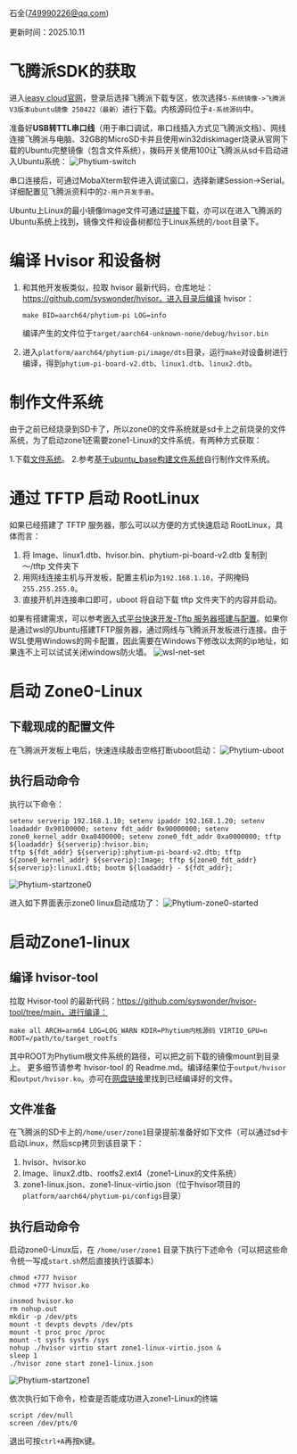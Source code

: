 石全(749990226@qq.com)

更新时间：2025.10.11

# 飞腾派SDK的获取

进入[ieasy cloud官网](https://www.iceasy.com/cloud/)，登录后选择飞腾派下载专区，依次选择`5-系统镜像->飞腾派V3版本ubuntu镜像 250422（最新）`进行下载。内核源码位于`4-系统源码`中。

准备好**USB转TTL串口线**（用于串口调试，串口线插入方式见飞腾派文档）、网线连接飞腾派与电脑、32GB的MicroSD卡并且使用win32diskimager烧录从官网下载的Ubuntu完整镜像（包含文件系统），拨码开关使用100让飞腾派从sd卡启动进入Ubuntu系统：
![Phytium-switch](./img/Phytium-switch.png)

串口连接后，可通过MobaXterm软件进入调试窗口，选择新建Session->Serial。详细配置见飞腾派资料中的`2-用户开发手册`。

Ubuntu上Linux的最小镜像Image文件可通过[链接](https://pan.quark.cn/s/78ad8912edff?pwd=TBQd)下载，亦可以在进入飞腾派的Ubuntu系统上找到，镜像文件和设备树都位于Linux系统的`/boot`目录下。


# 编译 Hvisor 和设备树
1. 和其他开发板类似，拉取 hvisor 最新代码，仓库地址：https://github.com/syswonder/hvisor。进入目录后编译 hvisor：
    ```
    make BID=aarch64/phytium-pi LOG=info
    ```

    编译产生的文件位于`target/aarch64-unknown-none/debug/hvisor.bin`
2. 进入`platform/aarch64/phytium-pi/image/dts`目录，运行`make`对设备树进行编译，得到`phytium-pi-board-v2.dtb`、`linux1.dtb`、`linux2.dtb`。

# 制作文件系统

由于之前已经烧录到SD卡了，所以zone0的文件系统就是sd卡上之前烧录的文件系统，为了启动zone1还需要zone1-Linux的文件系统，有两种方式获取：

1.下载[文件系统](https://pan.quark.cn/s/78ad8912edff?pwd=TBQd)。
2.参考[基于ubuntu_base构建文件系统](https://foreveryolo.top/posts/60156/)自行制作文件系统。

# 通过 TFTP 启动 RootLinux
如果已经搭建了 TFTP 服务器，那么可以以方便的方式快速启动 RootLinux，具体而言：

1. 将 Image、linux1.dtb、hvisor.bin、phytium-pi-board-v2.dtb 复制到 ～/tftp 文件夹下
2. 用网线连接主机与开发板，配置主机ip为```192.168.1.10```，子网掩码```255.255.255.0```。
3. 直接开机并连接串口即可，uboot 将自动下载 tftp 文件夹下的内容并启动。

如果有搭建需求，可以参考[嵌入式平台快速开发-Tftp 服务器搭建与配置](https://foreveryolo.top/posts/17937/)。如果你是通过wsl的Ubuntu搭建TFTP服务器，通过网线与飞腾派开发板进行连接。由于WSL使用Windows的网卡配置，因此需要在Windows下修改以太网的ip地址，如果连不上可以试试关闭windows防火墙。
![wsl-net-set](./img/wsl-net-set.png)

# 启动 Zone0-Linux
## 下载现成的配置文件
在飞腾派开发板上电后，快速连续敲击空格打断uboot启动：
![Phytium-uboot](./img/Phytium-uboot.png)

## 执行启动命令
执行以下命令：
```shell
setenv serverip 192.168.1.10; setenv ipaddr 192.168.1.20; setenv loadaddr 0x90100000; setenv fdt_addr 0x90000000; setenv zone0_kernel_addr 0xa0400000; setenv zone0_fdt_addr 0xa0000000; tftp ${loadaddr} ${serverip}:hvisor.bin;
tftp ${fdt_addr} ${serverip}:phytium-pi-board-v2.dtb; tftp ${zone0_kernel_addr} ${serverip}:Image; tftp ${zone0_fdt_addr} ${serverip}:linux1.dtb; bootm ${loadaddr} - ${fdt_addr};
```
![Phytium-startzone0](./img/Phytium-startzone0.png)

进入如下界面表示zone0 linux启动成功了：
![Phytium-zone0-started](./img/Phytium-zone0-started.png)

# 启动Zone1-linux
## 编译 hvisor-tool

拉取 Hvisor-tool 的最新代码：https://github.com/syswonder/hvisor-tool/tree/main，进行编译：
```shell
make all ARCH=arm64 LOG=LOG_WARN KDIR=Phytium内核源码 VIRTIO_GPU=n ROOT=/path/to/target_rootfs
```
其中ROOT为Phytium根文件系统的路径，可以把之前下载的镜像mount到目录上。
更多细节请参考 hvisor-tool 的 Readme.md。编译结果位于`output/hvisor`和`output/hvisor.ko`。亦可在[网盘链接](https://pan.quark.cn/s/78ad8912edff?pwd=TBQd)里找到已经编译好的文件。

## 文件准备
在飞腾派的SD卡上的`/home/user/zone1`目录提前准备好如下文件（可以通过sd卡启动Linux，然后scp拷贝到该目录下：
1. hvisor、hvisor.ko
2. Image、linux2.dtb、rootfs2.ext4（zone1-Linux的文件系统）
3. zone1-linux.json、zone1-linux-virtio.json（位于hvisor项目的`platform/aarch64/phytium-pi/configs`目录）

## 执行启动命令
启动zone0-Linux后，在 `/home/user/zone1` 目录下执行下述命令（可以把这些命令统一写成`start.sh`然后直接执行该脚本）
```
chmod +777 hvisor
chmod +777 hvisor.ko

insmod hvisor.ko
rm nohup.out
mkdir -p /dev/pts
mount -t devpts devpts /dev/pts
mount -t proc proc /proc
mount -t sysfs sysfs /sys
nohup ./hvisor virtio start zone1-linux-virtio.json &
sleep 1
./hvisor zone start zone1-linux.json
```
![Phytium-startzone1](./img/Phytium-startzone1.png)

依次执行如下命令，检查是否能成功进入zone1-Linux的终端
```shell
script /dev/null
screen /dev/pts/0
```
退出可按`ctrl+A`再按`K`键。